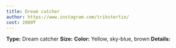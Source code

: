 ```yaml
---
title: Dream catcher
author: https://www.instagram.com/trikstertin/
cost: 2000₸
---
```

**Type:** Dream catcher
**Size:**
**Color:** Yellow, sky-blue, brown
**Details:**
